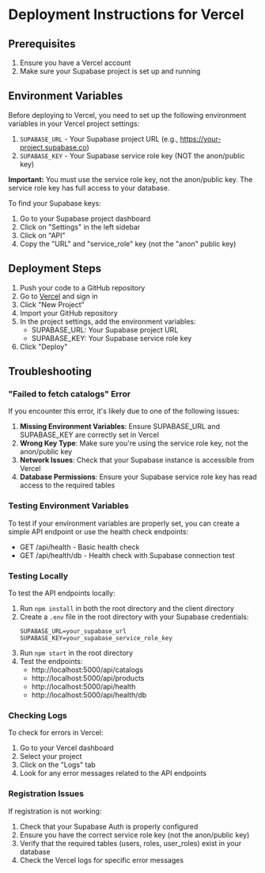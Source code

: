 # Deployment Instructions for Vercel

## Prerequisites
1. Ensure you have a Vercel account
2. Make sure your Supabase project is set up and running

## Environment Variables
Before deploying to Vercel, you need to set up the following environment variables in your Vercel project settings:

1. `SUPABASE_URL` - Your Supabase project URL (e.g., https://your-project.supabase.co)
2. `SUPABASE_KEY` - Your Supabase service role key (NOT the anon/public key)

**Important:** You must use the service role key, not the anon/public key. The service role key has full access to your database.

To find your Supabase keys:
1. Go to your Supabase project dashboard
2. Click on "Settings" in the left sidebar
3. Click on "API"
4. Copy the "URL" and "service_role" key (not the "anon" public key)

## Deployment Steps

1. Push your code to a GitHub repository
2. Go to [Vercel](https://vercel.com) and sign in
3. Click "New Project"
4. Import your GitHub repository
5. In the project settings, add the environment variables:
   - SUPABASE_URL: Your Supabase project URL
   - SUPABASE_KEY: Your Supabase service role key
6. Click "Deploy"

## Troubleshooting

### "Failed to fetch catalogs" Error
If you encounter this error, it's likely due to one of the following issues:

1. **Missing Environment Variables**: Ensure SUPABASE_URL and SUPABASE_KEY are correctly set in Vercel
2. **Wrong Key Type**: Make sure you're using the service role key, not the anon/public key
3. **Network Issues**: Check that your Supabase instance is accessible from Vercel
4. **Database Permissions**: Ensure your Supabase service role key has read access to the required tables

### Testing Environment Variables
To test if your environment variables are properly set, you can create a simple API endpoint or use the health check endpoints:
- GET /api/health - Basic health check
- GET /api/health/db - Health check with Supabase connection test

### Testing Locally
To test the API endpoints locally:

1. Run `npm install` in both the root directory and the client directory
2. Create a `.env` file in the root directory with your Supabase credentials:
   ```
   SUPABASE_URL=your_supabase_url
   SUPABASE_KEY=your_supabase_service_role_key
   ```
3. Run `npm start` in the root directory
4. Test the endpoints:
   - http://localhost:5000/api/catalogs
   - http://localhost:5000/api/products
   - http://localhost:5000/api/health
   - http://localhost:5000/api/health/db

### Checking Logs
To check for errors in Vercel:
1. Go to your Vercel dashboard
2. Select your project
3. Click on the "Logs" tab
4. Look for any error messages related to the API endpoints

### Registration Issues
If registration is not working:
1. Check that your Supabase Auth is properly configured
2. Ensure you have the correct service role key (not the anon/public key)
3. Verify that the required tables (users, roles, user_roles) exist in your database
4. Check the Vercel logs for specific error messages